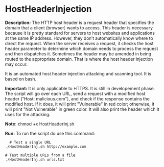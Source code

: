 # HostHeaderInjection

**Description:**
The HTTP host header is a request header that specifies the domain that a client (browser) wants to access. This header is necessary because it is pretty standard for servers to host websites and applications at the same IP address. However, they don’t automatically know where to direct the request. 
When the server receives a request, it checks the host header parameter to determine which domain needs to process the request and then dispatches it. Sometimes the header may be amended in being routed to the appropriate domain. That is where the host header injection may occur.

It is an automated host header injection attacking and scanning tool. It is based on bash.

**Important:**
It is only applicable to HTTPS. It is still in developement phase.
The script will go over each URL, send a request with a modified host header ("Host: malicious.com"), and check if the response contains the modified host. If it does, it will print "Vulnerable" in red color; otherwise, it will print "Not Vulnerable" in green color. It will also print the header which it uses for the attacking.

**Note:**
chmod +x HostHeaderInj.sh

**Run:**
To run the script do use this command:
```
  # Test a single URL
./HostHeaderInj.sh http://example.com

# Test multiple URLs from a file
./HostHeaderInj.sh urls.txt

```
